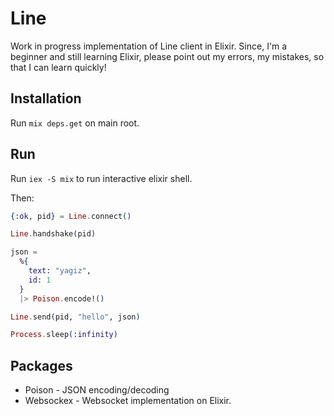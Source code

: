 # Line

Work in progress implementation of Line client in Elixir. Since, I'm a beginner and still learning Elixir, please point out my errors, my mistakes, so that I can learn quickly!

## Installation

Run `mix deps.get` on main root.

## Run

Run `iex -S mix` to run interactive elixir shell.

Then:

```elixir
{:ok, pid} = Line.connect()

Line.handshake(pid)

json =
  %{
    text: "yagiz",
    id: 1
  }
  |> Poison.encode!()

Line.send(pid, "hello", json)

Process.sleep(:infinity)
```

## Packages

- Poison - JSON encoding/decoding
- Websockex - Websocket implementation on Elixir.